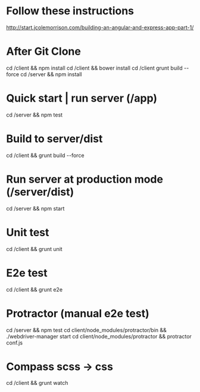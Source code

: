 # Follow these instructions
http://start.jcolemorrison.com/building-an-angular-and-express-app-part-1/

# After Git Clone
cd /client && npm install
cd /client && bower install 
cd /client grunt build --force
cd /server && npm install


# Quick start | run server (/app)
 cd /server && npm test

# Build to server/dist
cd /client && grunt build --force

# Run server at production mode (/server/dist)
cd /server && npm start

# Unit test
cd /client && grunt unit

# E2e test
cd /client && grunt e2e

# Protractor (manual e2e test) 
cd /server && npm test
cd client/node_modules/protractor/bin && ./webdriver-manager start
cd client/node_modules/protractor && protractor conf.js

# Compass scss -> css
cd /client && grunt watch